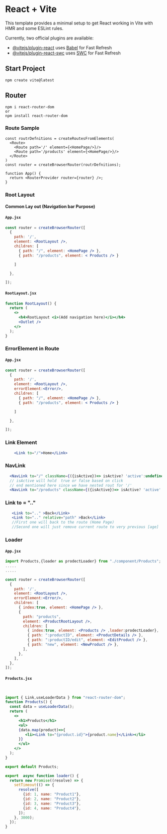 # React + Vite

This template provides a minimal setup to get React working in Vite with HMR and some ESLint rules.

Currently, two official plugins are available:

- [@vitejs/plugin-react](https://github.com/vitejs/vite-plugin-react/blob/main/packages/plugin-react/README.md) uses [Babel](https://babeljs.io/) for Fast Refresh
- [@vitejs/plugin-react-swc](https://github.com/vitejs/vite-plugin-react-swc) uses [SWC](https://swc.rs/) for Fast Refresh

## Start Project 

```
npm create vite@latest
```

## Router

```
npm i react-router-dom  
or
npm install react-router-dom

```
### Route Sample

```
const routrDefnitions = createRoutesFromElements(
  <Route>
    <Route path='/' element={<HomePage/>}/>
    <Route path='/products' element={<HomePage/>}/>
  </Route>
)
const router = createBrowserRouter(routrDefnitions);

function App() {
  return <RouterProvider router={router} />;
}

```

### Root Layout 
#### Common Lay out (Navigation bar Purpose)

#### `App.jsx`

```jsx
const router = createBrowserRouter([
  {
    path: '/',
    element: <RootLayout />,
    children: [
      { path: "/", element: <HomePage /> },
      { path: "/products", element: < Products /> }

    ]

  },

]);
```

#### `RootLayout.jsx`

```jsx
function RootLayout() {
  return (
    <>
      <h4>RootLayout <i>(Add navigation here)</i></h4>
      <Outlet />
    </>
  );
}

```

### ErrorElement in Route

#### `App.jsx`

```jsx
const router = createBrowserRouter([
  {
    path: '/',
    element: <RootLayout />,
    errorElement:<Error/>,
    children: [
      { path: "/", element: <HomePage /> },
      { path: "/products", element: < Products /> }

    ]

  },

]);
```

### Link Element

```jsx
    <Link to="/">Home</Link>
```

### NavLink 

```jsx
  <NavLink to="/" className={({isActive})=> isActive? 'active':undefined} end>Home</NavLink>
  // isActive will hold  true or false based on click 
  // end mentioned here since we have nested rout for '/'
  <NavLink to="/products" className={({isActive})=> isActive? 'active': undefined}>Products</NavLink>


```



### Link to = ".." 

```jsx
   <Link to=".." >Back</Link>
   <Link to=".." relative="path" >Back</Link>
   //First one will back to the route (Home Page)
   //Second one will just remove current route to very previous [age]


```

### Loader 

#### `App.jsx`
```jsx
import Products,{loader as prodectLoader} from "./component/Products";
.....
.....

const router = createBrowserRouter([
  {
    path: '/',
    element: <RootLayout />,
    errorElement:<Error/>,
    children: [
      { index:true, element: <HomePage /> },
      {
        path: "products",
        element: <ProductRootLayout />,
        children: [
          { index:true, element: <Products /> ,loader:prodectLoader},
          { path: ":productID", element: <ProductDetails /> },
          { path: ":productID/edit", element: <EditProduct /> },
          { path: "new", element: <NewProduct /> },
        ],
      },
    ],
  },
]);

```

#### `Products.jsx`
```jsx


import { Link,useLoaderData } from "react-router-dom";
function Products() {
  const data = useLoaderData();
  return (
    <>
      <h1>Products</h1>
      <ul>
      {data.map(product)=>{
         <li><Link to="{product.id}">{product.name}</Link></li>
      }}
      </ul>
    </>
  );
}

export default Products;

export  async function loader() {
  return new Promise((resolve) => {
    setTimeout(() => {
      resolve([
        {id: 1, name: "Product1"},
        {id: 2, name: "Product2"},
        {id: 3, name: "Product3"},
        {id: 4, name: "Product4"},
      ]);
    }, 3000);
  });
}

```